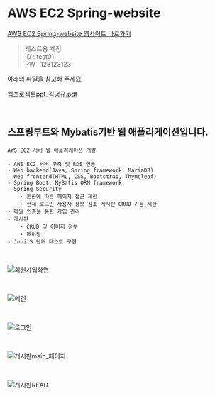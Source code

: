 AWS EC2 Spring-website
===

[AWS EC2 Spring-website 웹사이트 바로가기](http://ec2-52-78-48-191.ap-northeast-2.compute.amazonaws.com:8090/)

> 테스트용 계정   
> ID : test01      
> PW : 123123123

아래의 파일을 참고해 주세요

[웹프로젝트ppt_김영규.pdf](https://github.com/KimYoungQ/study/files/6116016/ppt_.pdf)

<br/>

스프링부트와 Mybatis기반 웹 애플리케이션입니다.
---

    AWS EC2 서버 웹 애플리케이션 개발
    
    - AWS EC2 서버 구축 및 RDS 연동
    - Web backend(Java, Spring framework, MariaDB)
    - Web frontend(HTML, CSS, Bootstrap, Thymeleaf)
    - Spring Boot, MyBatis ORM framework
    - Spring Security
        · 권한에 따른 페이지 접근 제한
        · 현재 로그인 사용자 정보 참조 게시판 CRUD 기능 제한
    - 메일 인증을 통한 가입 관리
    - 게시판
        · CRUD 및 이미지 첨부
        · 페이징
    - Junit5 단위 테스트 구현

<br/>

![회원가입화면](https://user-images.githubusercontent.com/45932388/109648124-93854a00-7b9d-11eb-9760-706daf8ce0cb.PNG)

<br/>

![메인](https://user-images.githubusercontent.com/45932388/109648263-c3345200-7b9d-11eb-91f4-dad94d70cca0.PNG)

<br/>

![로그인](https://user-images.githubusercontent.com/45932388/109660589-63917300-7bac-11eb-9994-ff9f6e9eb033.PNG)

<br/>

![게시판main_페이지](https://user-images.githubusercontent.com/45932388/108797721-34d53480-75cf-11eb-8dc1-4bfbd61d648e.PNG)

<br/>

![게시판READ](https://user-images.githubusercontent.com/45932388/110634567-70861600-81ed-11eb-98b1-18c2ea46ac46.PNG)


        
   
